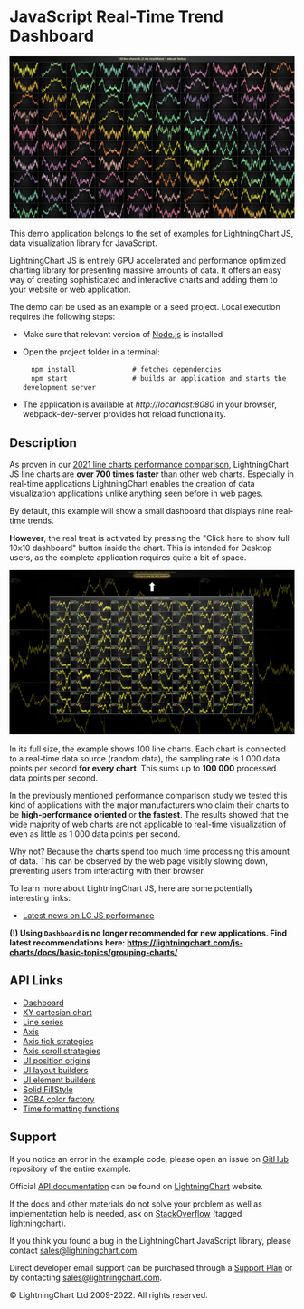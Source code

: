 # JavaScript Real-Time Trend Dashboard

![JavaScript Real-Time Trend Dashboard](dashboardRealtimeTrading-darkGold.png)

This demo application belongs to the set of examples for LightningChart JS, data visualization library for JavaScript.

LightningChart JS is entirely GPU accelerated and performance optimized charting library for presenting massive amounts of data. It offers an easy way of creating sophisticated and interactive charts and adding them to your website or web application.

The demo can be used as an example or a seed project. Local execution requires the following steps:

-   Make sure that relevant version of [Node.js](https://nodejs.org/en/download/) is installed
-   Open the project folder in a terminal:

          npm install              # fetches dependencies
          npm start                # builds an application and starts the development server

-   The application is available at _http://localhost:8080_ in your browser, webpack-dev-server provides hot reload functionality.


## Description

As proven in our [2021 line charts performance comparison](https://lightningchart.com/javascript-charts-performance-comparison/), LightningChart JS line charts are **over 700 times faster** than other web charts. Especially in real-time applications LightningChart enables the creation of data visualization applications unlike anything seen before in web pages.

By default, this example will show a small dashboard that displays nine real-time trends.

**However**, the real treat is activated by pressing the "Click here to show full 10x10 dashboard" button inside the chart. This is intended for Desktop users, as the complete application requires quite a bit of space.

![](./assets/show-full.png 'Show full 10x10 Dashboard example')

In its full size, the example shows 100 line charts. Each chart is connected to a real-time data source (random data), the sampling rate is 1 000 data points per second **for every chart**. This sums up to **100 000** processed data points per second.

In the previously mentioned performance comparison study we tested this kind of applications with the major manufacturers who claim their charts to be **high-performance oriented** or **the fastest**. The results showed that the wide majority of web charts are not applicable to real-time visualization of even as little as 1 000 data points per second.

Why not? Because the charts spend too much time processing this amount of data. This can be observed by the web page visibly slowing down, preventing users from interacting with their browser.

To learn more about LightningChart JS, here are some potentially interesting links:

-   [Latest news on LC JS performance](https://lightningchart.com/high-performance-javascript-charts/)

**(!) Using `Dashboard` is no longer recommended for new applications. Find latest recommendations here: https://lightningchart.com/js-charts/docs/basic-topics/grouping-charts/**


## API Links

* [Dashboard]
* [XY cartesian chart]
* [Line series]
* [Axis]
* [Axis tick strategies]
* [Axis scroll strategies]
* [UI position origins]
* [UI layout builders]
* [UI element builders]
* [Solid FillStyle]
* [RGBA color factory]
* [Time formatting functions]


## Support

If you notice an error in the example code, please open an issue on [GitHub][0] repository of the entire example.

Official [API documentation][1] can be found on [LightningChart][2] website.

If the docs and other materials do not solve your problem as well as implementation help is needed, ask on [StackOverflow][3] (tagged lightningchart).

If you think you found a bug in the LightningChart JavaScript library, please contact sales@lightningchart.com.

Direct developer email support can be purchased through a [Support Plan][4] or by contacting sales@lightningchart.com.

[0]: https://github.com/Arction/
[1]: https://lightningchart.com/lightningchart-js-api-documentation/
[2]: https://lightningchart.com
[3]: https://stackoverflow.com/questions/tagged/lightningchart
[4]: https://lightningchart.com/support-services/

© LightningChart Ltd 2009-2022. All rights reserved.


[Dashboard]: https://lightningchart.com/js-charts/api-documentation/v6.1.0/classes/Dashboard.html
[XY cartesian chart]: https://lightningchart.com/js-charts/api-documentation/v6.1.0/classes/ChartXY.html
[Line series]: https://lightningchart.com/js-charts/api-documentation/v6.1.0/classes/LineSeries.html
[Axis]: https://lightningchart.com/js-charts/api-documentation/v6.1.0/classes/Axis.html
[Axis tick strategies]: https://lightningchart.com/js-charts/api-documentation/v6.1.0/variables/AxisTickStrategies.html
[Axis scroll strategies]: https://lightningchart.com/js-charts/api-documentation/v6.1.0/variables/AxisScrollStrategies.html
[UI position origins]: https://lightningchart.com/js-charts/api-documentation/v6.1.0/variables/UIOrigins.html
[UI layout builders]: https://lightningchart.com/js-charts/api-documentation/v6.1.0/variables/UILayoutBuilders.html
[UI element builders]: https://lightningchart.com/js-charts/api-documentation/v6.1.0/variables/UIElementBuilders.html
[Solid FillStyle]: https://lightningchart.com/js-charts/api-documentation/v6.1.0/classes/SolidFill.html
[RGBA color factory]: https://lightningchart.com/js-charts/api-documentation/v6.1.0/functions/ColorRGBA.html
[Time formatting functions]: https://lightningchart.com/js-charts/api-documentation/v6.1.0/variables/TimeFormattingFunctions.html

